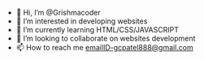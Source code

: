 - 👋 Hi, I’m @Grishmacoder
- 👀 I’m interested in developing websites 
- 🌱 I’m currently learning HTML/CSS/JAVASCRIPT 
- 💞️ I’m looking to collaborate on websites development 
- 📫 How to reach me emailID-gcpatel888@gmail.com

<!---
Grishmacoder/Grishmacoder is a ✨ special ✨ repository because its `README.md` (this file) appears on your GitHub profile.
You can click the Preview link to take a look at your changes.
--->
